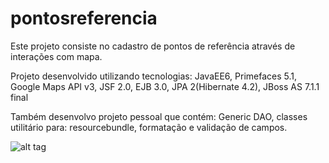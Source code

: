 # pontosreferencia
Este projeto consiste no cadastro de pontos de referência através de interações com mapa.


Projeto desenvolvido utilizando tecnologias: JavaEE6, Primefaces 5.1, Google Maps API v3, JSF 2.0, EJB 3.0, JPA 2(Hibernate 4.2), JBoss AS 7.1.1 final


Também desenvolvo projeto pessoal que contém: Generic DAO, classes utilitário para: resourcebundle, formatação e validação de campos.

![alt tag](http://pontosreferencia/blob/master/pontosreferencia.png)